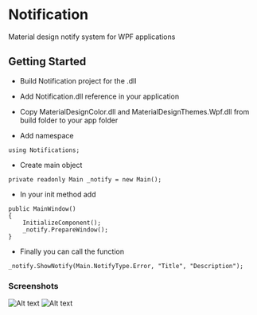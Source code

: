 # Notification

Material design notify system for WPF applications

## Getting Started

- Build Notification project for the .dll
- Add Notification.dll reference in your application
- Copy MaterialDesignColor.dll and MaterialDesignThemes.Wpf.dll from build folder to your app folder

- Add namespace
```
using Notifications;
```

- Create main object
```
private readonly Main _notify = new Main();
```

- In your init method add
```
public MainWindow()
{
    InitializeComponent();
    _notify.PrepareWindow();
}
```

- Finally you can call the function
```
_notify.ShowNotify(Main.NotifyType.Error, "Title", "Description");
```
### Screenshots

![Alt text](https://i.imgur.com/V594W3V.png "Optional title")
![Alt text](https://i.imgur.com/zgYcHWv.gif "Optional title")
